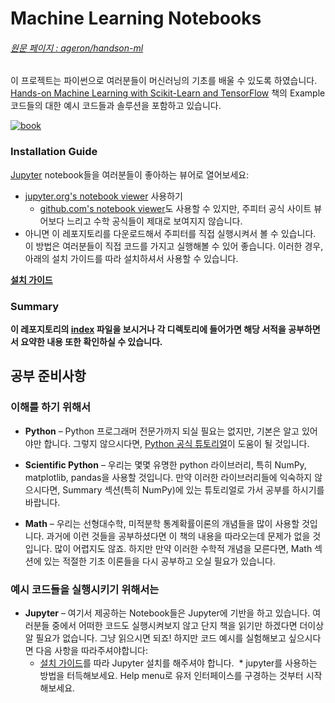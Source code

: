 Machine Learning Notebooks
==========================

###### [원문 페이지 : ageron/handson-ml ](https://github.com/ageron/handson-ml)

이 프로젝트는 파이썬으로 여러분들이 머신러닝의 기초를 배울 수 있도록 하였습니다. [Hands-on Machine Learning with Scikit-Learn and TensorFlow](http://shop.oreilly.com/product/0636920052289.do) 책의 Example 코드들의 대한 예시 코드들과 솔루션을 포함하고 있습니다.

[![book](http://akamaicovers.oreilly.com/images/0636920052289/cat.gif)](http://shop.oreilly.com/product/0636920052289.do)

### Installation Guide
[Jupyter](http://jupyter.org/) notebook들을 여러분들이 좋아하는 뷰어로 열어보세요:
* [jupyter.org's notebook viewer](http://nbviewer.jupyter.org/github/ageron/handson-ml/blob/master/index.ipynb) 사용하기
    * [github.com's notebook viewer](https://github.com/ageron/handson-ml/blob/master/index.ipynb)도 사용할 수 있지만, 주피터 공식 사이트 뷰어보다 느리고 수학 공식들이 제대로 보여지지 않습니다.
* 아니면 이 레포지토리를 다운로드해서 주피터를 직접 실행시켜서 볼 수 있습니다. 이 방법은 여러분들이 직접 코드를 가지고 실행해볼 수 있어 좋습니다. 이러한 경우, 아래의 설치 가이드를 따라 설치하셔서 사용할 수 있습니다.

**[설치 가이드](./installation.md)**

### Summary
**이 레포지토리의 [index](./index.md) 파일을 보시거나 각 디렉토리에 들어가면 해당 서적을 공부하면서 요약한 내용 또한 확인하실 수 있습니다.**

## 공부 준비사항
### 이해를 하기 위해서
* **Python** – Python 프로그래머 전문가까지 되실 필요는 없지만, 기본은 알고 있어야만 합니다. 그렇지 않으시다면, [Python 공식 튜토리얼](https://docs.python.org/3/tutorial/)이 도움이 될 것입니다.

* **Scientific Python** – 우리는 몇몇 유명한 python 라이브러리, 특히 NumPy, matplotlib, pandas을 사용할 것입니다. 만약 이러한 라이브러리들에 익숙하지 않으시다면, Summary 섹션(특히 NumPy)에 있는 튜토리얼로 가서 공부를 하시기를 바랍니다.

* **Math** – 우리는 선형대수학, 미적분학 통계확률이론의 개념들을 많이 사용할 것입니다. 과거에 이런 것들을 공부하셨다면 이 책의 내용을 따라오는데 문제가 없을 것입니다. 많이 어렵지도 않죠. 하지만 만약 이러한 수학적 개념을 모른다면, Math 섹션에 있는 적절한 기초 이론들을 다시 공부하고 오실 필요가 있습니다.

### 예시 코드들을 실행시키기 위해서는 
* **Jupyter** – 여기서 제공하는 Notebook들은 Jupyter에 기반을 하고 있습니다. 여러분들 중에서 어떠한 코드도 실행시켜보지 않고 단지 책을 읽기만 하겠다면 더이상 알 필요가 없습니다. 그냥 읽으시면 되죠! 하지만 코드 예시를 실험해보고 싶으시다면 다음 사항을 따라주셔야합니다:
  * [설치 가이드](./installation.md)를 따라 Jupyter 설치를 해주셔야 합니다.
  * jupyter를 사용하는 방법을 터득해보세요. Help menu로 유저 인터페이스를 구경하는 것부터 시작해보세요.

